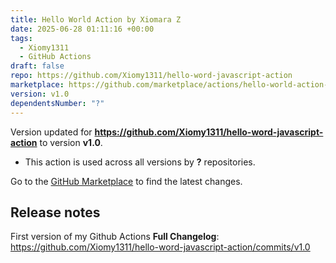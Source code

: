 ```yaml
---
title: Hello World Action by Xiomara Z
date: 2025-06-28 01:11:16 +00:00
tags:
  - Xiomy1311
  - GitHub Actions
draft: false
repo: https://github.com/Xiomy1311/hello-word-javascript-action
marketplace: https://github.com/marketplace/actions/hello-world-action-by-xiomara-z
version: v1.0
dependentsNumber: "?"
---
```



Version updated for **https://github.com/Xiomy1311/hello-word-javascript-action** to version **v1.0**.
- This action is used across all versions by **?** repositories.

Go to the [GitHub Marketplace](https://github.com/marketplace/actions/hello-world-action-by-xiomara-z) to find the latest changes.

## Release notes

First version of my Github Actions
**Full Changelog**: https://github.com/Xiomy1311/hello-word-javascript-action/commits/v1.0
